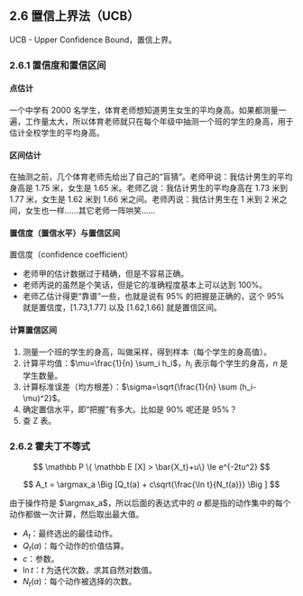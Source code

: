 ## 2.6 置信上界法（UCB）

UCB - Upper Confidence Bound，置信上界。

### 2.6.1 置信度和置信区间

#### 点估计

一个中学有 2000 名学生，体育老师想知道男生女生的平均身高。如果都测量一遍，工作量太大，所以体育老师就只在每个年级中抽测一个班的学生的身高，用于估计全校学生的平均身高。

#### 区间估计

在抽测之前，几个体育老师先给出了自己的“盲猜”。老师甲说：我估计男生的平均身高是 1.75 米，女生是 1.65 米。老师乙说：我估计男生的平均身高在 1.73 米到 1.77 米，女生是 1.62 米到 1.66 米之间。老师丙说：我估计男生在 1 米到 2 米之间，女生也一样......其它老师一阵哄笑......

#### 置信度（置信水平）与置信区间

置信度（confidence coefficient）

- 老师甲的估计数据过于精确，但是不容易正确。
- 老师丙说的虽然是个笑话，但是它的准确程度基本上可以达到 100%。
- 老师乙估计得更“靠谱”一些，也就是说有 95% 的把握是正确的，这个 95% 就是置信度，[1.73,1.77] 以及 [1.62,1.66] 就是置信区间。

#### 计算置信区间

1. 测量一个班的学生的身高，叫做采样，得到样本（每个学生的身高值）。
2. 计算平均值：$\mu=\frac{1}{n} \sum_i h_i$，$h_i$ 表示每个学生的身高，$n$ 是学生数量。
3. 计算标准误差（均方根差）：$\sigma=\sqrt{\frac{1}{n} \sum (h_i-\mu)^2}$。
4. 确定置信水平，即“把握”有多大。比如是 90% 呢还是 95%？
5. 查 Z 表。

### 2.6.2 霍夫丁不等式

$$
\mathbb P \{ \mathbb E [X] > \bar{X_t}+u\} \le e^{-2tu^2}
$$


$$
A_t = \argmax_a \Big [Q_t(a) + c\sqrt{\frac{\ln t}{N_t(a)}} \Big ]
$$

由于操作符是 $\argmax_a$，所以后面的表达式中的 $a$ 都是指的动作集中的每个动作都做一次计算，然后取出最大值。

- $A_t$：最终选出的最佳动作。
- $Q_t(a)$：每个动作的价值估算。
- $c$：参数。
- $\ln t$：$t$ 为迭代次数，求其自然对数值。
- $N_t(a)$：每个动作被选择的次数。


